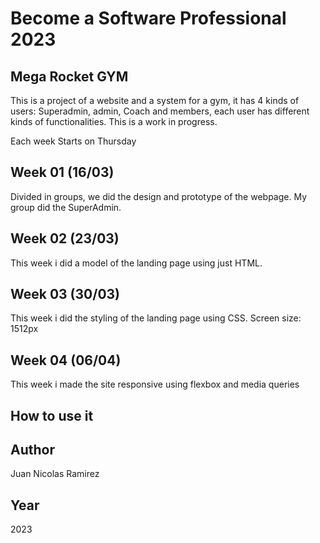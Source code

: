 # Become a Software Professional 2023

## Mega Rocket GYM
This is a project of a website and a system for a gym, it has 4 kinds of users: Superadmin, admin, Coach and members, each user has different kinds of functionalities. This is a work in progress.


Each week Starts on Thursday
## Week 01 (16/03)

Divided in groups, we did the design and prototype of the webpage. My group did the SuperAdmin.

## Week 02 (23/03)

This week i did a model of the landing page using just HTML. 

## Week 03 (30/03)

This week i did the styling of the landing page using CSS. Screen size: 1512px

## Week 04 (06/04)

This week i made the site responsive using flexbox and media queries

## How to use it



## Author

Juan Nicolas Ramirez

## Year
2023
